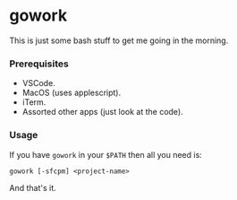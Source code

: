 gowork
======

This is just some bash stuff to get me going in the morning.

### Prerequisites

- VSCode.
- MacOS (uses applescript).
- iTerm.
- Assorted other apps (just look at the code).

### Usage

If you have `gowork` in your `$PATH` then all you need is:

`gowork [-sfcpm] <project-name>`

And that's it.
